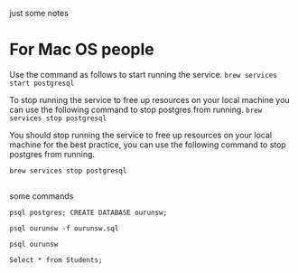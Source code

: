 
just some notes

# For Mac OS people

Use the command as follows to start running the service.
`brew services start postgresql`

To stop running the service to free up resources on your local machine you can use the following command to stop postgres from running.
`brew services stop postgresql`

You should stop running the service to free up resources on your local machine for the best practice, you can use the following command to stop postgres from running.

`brew services stop postgresql`

##
some commands

`psql postgres; CREATE DATABASE ourunsw;`

`psql ourunsw -f ourunsw.sql`

`psql ourunsw`

`Select * from Students;`


